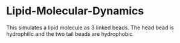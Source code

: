# Lipid-Molecular-Dynamics
This simulates a lipid molecule as 3 linked beads. The head bead is hydrophilic and the two tail beads are hydrophobic

